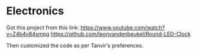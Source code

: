 # Electronics
Got this project from this link: https://www.youtube.com/watch?v=Z4b4v84smpg
                                 https://github.com/leonvandenbeukel/Round-LED-Clock

Then customized the code as per Tanvir's preferences.
